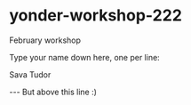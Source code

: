 # yonder-workshop-222
February workshop

Type your name down here, one per line:


Sava Tudor

--- But above this line :)

